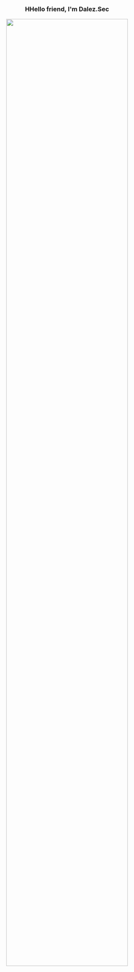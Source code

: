 
<h3 align="center">HHello friend, I'm Dalez.Sec</a>
<p align="center">
<a href="#"><img src="https://c.tenor.com/5fXOP8eurtkAAAAC/mr-robot.gif)" height="80%" width="80%" /></a>
</p>
